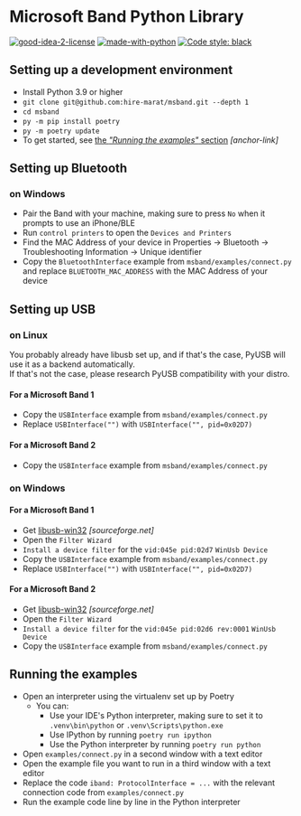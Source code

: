 # Microsoft Band Python Library

[![good-idea-2-license](https://img.shields.io/badge/license-GOOD%20IDEA%202-lightgrey?style=plastic)](#)
[![made-with-python](https://img.shields.io/badge/made%20with-Python-yellow?style=plastic)](https://www.python.org/)
[![Code style: black](https://img.shields.io/badge/code%20style-black-000000.svg?style=plastic)](https://github.com/psf/black)

## Setting up a development environment
* Install Python 3.9 or higher
* `git clone git@github.com:hire-marat/msband.git --depth 1`
* `cd msband`
* `py -m pip install poetry`
* `py -m poetry update`
* To get started, see [the *"Running the examples"* section](#Running-the-examples) *[anchor-link]*

## Setting up Bluetooth
### on Windows
* Pair the Band with your machine, making sure to press `No` when it prompts to use an iPhone/BLE
* Run `control printers` to open the `Devices and Printers`
* Find the MAC Address of your device in Properties -> Bluetooth -> Troubleshooting Information -> Unique identifier
* Copy the `BluetoothInterface` example from `msband/examples/connect.py` and replace `BLUETOOTH_MAC_ADDRESS` with the MAC Address of your device

## Setting up USB
### on Linux
You probably already have libusb set up, and if that's the case, PyUSB will use it as a backend automatically.  
If that's not the case, please research PyUSB compatibility with your distro.
#### For a Microsoft Band 1
* Copy the `USBInterface` example from `msband/examples/connect.py`
* Replace `USBInterface("")` with `USBInterface("", pid=0x02D7)`
#### For a Microsoft Band 2
* Copy the `USBInterface` example from `msband/examples/connect.py`
### on Windows
#### For a Microsoft Band 1
* Get [libusb-win32](//sourceforge.net/projects/libusb-win32/) *[sourceforge.net]*
* Open the `Filter Wizard`
* `Install a device filter` for the `vid:045e pid:02d7` `WinUsb Device`
* Copy the `USBInterface` example from `msband/examples/connect.py`
* Replace `USBInterface("")` with `USBInterface("", pid=0x02D7)`
#### For a Microsoft Band 2
* Get [libusb-win32](//sourceforge.net/projects/libusb-win32/) *[sourceforge.net]*
* Open the `Filter Wizard`
* `Install a device filter` for the `vid:045e pid:02d6 rev:0001` `WinUsb Device`
* Copy the `USBInterface` example from `msband/examples/connect.py`

## Running the examples
* Open an interpreter using the virtualenv set up by Poetry
  * You can:
    * Use your IDE's Python interpreter, making sure to set it to `.venv\bin\python` or `.venv\Scripts\python.exe`
    * Use IPython by running `poetry run ipython`
    * Use the Python interpreter by running `poetry run python`
* Open `examples/connect.py` in a second window with a text editor
* Open the example file you want to run in a third window with a text editor
* Replace the code `iband: ProtocolInterface = ...` with the relevant connection code from `examples/connect.py`
* Run the example code line by line in the Python interpreter
